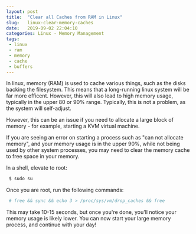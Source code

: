 ```yaml
---
layout: post
title:  "Clear all Caches from RAM in Linux"
slug:   linux-clear-memory-caches
date:   2019-09-02 22:04:10
categories: Linux - Memory Management
tags: 
 - linux
 - ram
 - memory
 - cache
 - buffers
---
```


In linux, memory (RAM) is used to cache various things, such as the disks backing the filesystem. This means
that a long-running linux system will be far more efficent. However, this will also lead to high memory usage,
typically in the upper 80 or 90% range. Typically, this is not a problem, as the system will self-adjust.

However, this can be an issue if you need to allocate a large block of memory - for example, starting a KVM
virtual machine.

If you are seeing an error on starting a process such as "can not allocate memory", and your memory usage is 
in the upper 90%, while not being used by other system processes, you may need to clear the memory cache to free
space in your memory.


In a shell, elevate to root:

```bash
 $ sudo su
```

Once you are root, run the following commands:

```bash
 # free && sync && echo 3 > /proc/sys/vm/drop_caches && free
```

This may take 10-15 seconds, but once you're done, you'll notice your memory usage is likely lower. You can now start
your large memory process, and continue with your day!

